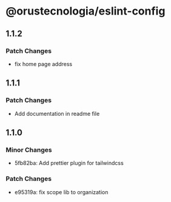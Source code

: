 # @orustecnologia/eslint-config

## 1.1.2

### Patch Changes

- fix home page address

## 1.1.1

### Patch Changes

- Add documentation in readme file

## 1.1.0

### Minor Changes

- 5fb82ba: Add prettier plugin for tailwindcss

### Patch Changes

- e95319a: fix scope lib to organization
